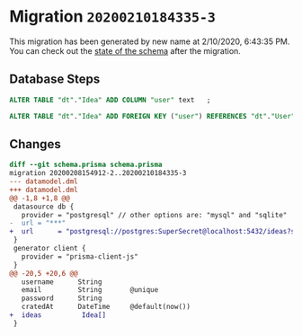 # Migration `20200210184335-3`

This migration has been generated by new name at 2/10/2020, 6:43:35 PM.
You can check out the [state of the schema](./schema.prisma) after the migration.

## Database Steps

```sql
ALTER TABLE "dt"."Idea" ADD COLUMN "user" text   ;

ALTER TABLE "dt"."Idea" ADD FOREIGN KEY ("user") REFERENCES "dt"."User"("id") ON DELETE SET NULL
```

## Changes

```diff
diff --git schema.prisma schema.prisma
migration 20200208154912-2..20200210184335-3
--- datamodel.dml
+++ datamodel.dml
@@ -1,8 +1,8 @@
 datasource db {
   provider = "postgresql" // other options are: "mysql" and "sqlite"
-  url = "***"
+  url      = "postgresql://postgres:SuperSecret@localhost:5432/ideas?schema=dt"
 }
 generator client {
   provider = "prisma-client-js"
 }
@@ -20,5 +20,6 @@
   username      String 
   email         String       @unique 
   password      String
   cratedAt      DateTime     @default(now())
+  ideas          Idea[]
 }
```


